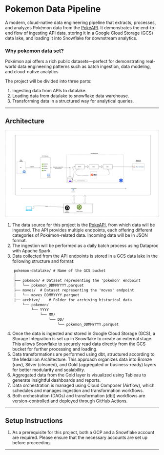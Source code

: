 # Pokemon Data Pipeline

A modern, cloud-native data engineering pipeline that extracts, processes, and analyzes Pokémon data from the [PokéAPI](). It demonstrates the end-to-end flow of ingesting API data, storing it in a Google Cloud Storage (GCS) data lake, and loading it into Snowflake for downstream analytics.

### Why pokemon data set?

Pokémon api offers a rich public datasets—perfect for demonstrating real-world data engineering patterns such as batch ingestion, data modeling, and cloud-native analytics

The project will be divided into three parts:

1. Ingesting data from APIs to datalake.
2. Loading data from datalake to snowflake data warehouse.
3. Transforming data in a structured way for analytical queries.

---

## Architecture

![Data pipeline architecture diagram](pokemon-pipeline.png "Architeture Diagram")

1.  The data source for this project is the [PokeAPI](https://pokeapi.co/docs/v2), from which data will be ingested. The API provides multiple endpoints, each offering different categories of Pokémon-related data. Incoming data will be in JSON format.
2.  The ingestion will be performed as a daily batch process using Dataproc with Apache Spark.
3.  Data collected from the API endpoints is stored in a GCS data lake in the following structure and format:

```
    pokemon-datalake/ # Name of the GCS bucket
    │
    ├── pokemon/ # Dataset representing the 'pokemon' endpoint
    │   └── pokemon_DDMMYYYY.parquet
    ├── moves/  # Dataset representing the 'moves' endpoint
    │   └── moves_DDMMYYYY.parquet
    ├── archive/    # Folder for archiving historical data
        └── pokemon/
            └── YYYY
                └── MM/
                    └── DD/
                        └── pokemon_DDMMYYYY.parquet
```

4. Once the data is ingested and stored in Google Cloud Storage (GCS), a Storage Integration is set up in Snowflake to create an external stage. This allows Snowflake to securely read data directly from the GCS bucket for further processing and loading.
5. Data transformations are performed using dbt, structured according to the Medallion Architecture. This approach organizes data into Bronze (raw), Silver (cleaned), and Gold (aggregated or business-ready) layers for better modularity and scalability.
6. Aggregated data from the Gold layer is visualized using Tableau to generate insightful dashboards and reports.
7. Data orchestration is managed using Cloud Composer (Airflow), which schedules and manages ingestion and transformation workflows.
8. Both orchestration (DAGs) and transformation (dbt) workflows are version-controlled and deployed through GitHub Actions.

---

## Setup Instructions

1. As a prerequisite for this project, both a GCP and a Snowflake account are required. Please ensure that the necessary accounts are set up before proceeding.

---
